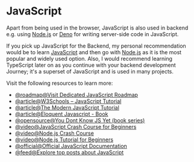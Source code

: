 # JavaScript

Apart from being used in the browser, JavaScript is also used in backend e.g. using [Node.js](https://nodejs.org/) or [Deno](https://deno.land/) for writing server-side code in JavaScript.

If you pick up JavaScript for the Backend, my personal recommendation would be to learn [JavaScript](/javascript) and then go with [Node.js](/nodejs) as it is the most popular and widely used option. Also, I would recommend learning TypeScript later on as you continue with your backend development Journey; it's a superset of JavaScript and is used in many projects.

Visit the following resources to learn more:

- [@roadmap@Visit Dedicated JavaScript Roadmap](/javascript)
- [@article@W3Schools – JavaScript Tutorial](https://www.w3schools.com/js/)
- [@article@The Modern JavaScript Tutorial](https://javascript.info/)
- [@article@Eloquent Javascript - Book](https://eloquentjavascript.net/)
- [@opensource@You Dont Know JS Yet (book series) ](https://github.com/getify/You-Dont-Know-JS)
- [@video@JavaScript Crash Course for Beginners](https://youtu.be/hdI2bqOjy3c)
- [@video@Node.js Crash Course](https://www.youtube.com/watch?v=fBNz5xF-Kx4)
- [@video@Node.js Tutorial for Beginners](https://www.youtube.com/watch?v=TlB_eWDSMt4)
- [@official@Official JavaScript Documentation](https://www.javascript.com/)
- [@feed@Explore top posts about JavaScript](https://app.daily.dev/tags/javascript?ref=roadmapsh)

